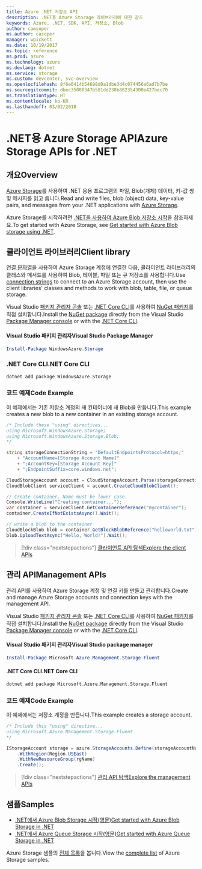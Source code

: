 ```yaml
---
title: Azure .NET 저장소 API
description: .NET용 Azure Storage 라이브러리에 대한 참조
keywords: Azure, .NET, SDK, API, 저장소, Blob
author: camsoper
ms.author: casoper
manager: wpickett
ms.date: 10/19/2017
ms.topic: reference
ms.prod: azure
ms.technology: azure
ms.devlang: dotnet
ms.service: storage
ms.custom: devcenter, svc-overview
ms.openlocfilehash: 8f6e0414b54698d0a1dbe3d4c074456a6ad7b7be
ms.sourcegitcommit: dbec35008347b581dd238b882354300e427bec70
ms.translationtype: HT
ms.contentlocale: ko-KR
ms.lasthandoff: 03/02/2018
---
```

# <a name="azure-storage-apis-for-net"></a><span data-ttu-id="afd3d-104">.NET용 Azure Storage API</span><span class="sxs-lookup"><span data-stu-id="afd3d-104">Azure Storage APIs for .NET</span></span>

## <a name="overview"></a><span data-ttu-id="afd3d-105">개요</span><span class="sxs-lookup"><span data-stu-id="afd3d-105">Overview</span></span>

<span data-ttu-id="afd3d-106">[Azure Storage](https://review.docs.microsoft.com/azure/storage/storage-introduction)를 사용하여 .NET 응용 프로그램의 파일, Blob(개체) 데이터, 키-값 쌍 및 메시지를 읽고 씁니다.</span><span class="sxs-lookup"><span data-stu-id="afd3d-106">Read and write files, blob (object) data, key-value pairs, and messages from your .NET applications with [Azure Storage](https://review.docs.microsoft.com/azure/storage/storage-introduction).</span></span>

<span data-ttu-id="afd3d-107">Azure Storage를 시작하려면 [.NET을 사용하여 Azure Blob 저장소 시작](/azure/storage/storage-dotnet-how-to-use-blobs)을 참조하세요.</span><span class="sxs-lookup"><span data-stu-id="afd3d-107">To get started with Azure Storage, see [Get started with Azure Blob storage using .NET](/azure/storage/storage-dotnet-how-to-use-blobs).</span></span>

## <a name="client-library"></a><span data-ttu-id="afd3d-108">클라이언트 라이브러리</span><span class="sxs-lookup"><span data-stu-id="afd3d-108">Client library</span></span>

<span data-ttu-id="afd3d-109">[연결 문자열](/azure/storage/storage-create-storage-account#manage-your-storage-account)을 사용하여 Azure Storage 계정에 연결한 다음, 클라이언트 라이브러리의 클래스와 메서드를 사용하여 Blob, 테이블, 파일 또는 큐 저장소를 사용합니다.</span><span class="sxs-lookup"><span data-stu-id="afd3d-109">Use [connection strings](/azure/storage/storage-create-storage-account#manage-your-storage-account) to connect to an Azure Storage account, then use the client libraries' classes and methods to work with blob, table, file, or queue storage.</span></span>

<span data-ttu-id="afd3d-110">Visual Studio [패키지 관리자 콘솔][PackageManager] 또는 [.NET Core CLI][DotNetCLI]를 사용하여 [NuGet 패키지](https://www.nuget.org/packages/WindowsAzure.Storage)를 직접 설치합니다.</span><span class="sxs-lookup"><span data-stu-id="afd3d-110">Install the [NuGet package](https://www.nuget.org/packages/WindowsAzure.Storage) directly from the Visual Studio [Package Manager console][PackageManager] or with the [.NET Core CLI][DotNetCLI].</span></span>

#### <a name="visual-studio-package-manager"></a><span data-ttu-id="afd3d-111">Visual Studio 패키지 관리자</span><span class="sxs-lookup"><span data-stu-id="afd3d-111">Visual Studio Package Manager</span></span>

```powershell
Install-Package WindowsAzure.Storage
```

### <a name="net-core-cli"></a><span data-ttu-id="afd3d-112">.NET Core CLI</span><span class="sxs-lookup"><span data-stu-id="afd3d-112">.NET Core CLI</span></span>

```bash
dotnet add package WindowsAzure.Storage
```

### <a name="code-example"></a><span data-ttu-id="afd3d-113">코드 예제</span><span class="sxs-lookup"><span data-stu-id="afd3d-113">Code Example</span></span>

<span data-ttu-id="afd3d-114">이 예제에서는 기존 저장소 계정의 새 컨테이너에 새 Blob을 만듭니다.</span><span class="sxs-lookup"><span data-stu-id="afd3d-114">This example creates a new blob to a new container in an existing storage account.</span></span>

```csharp
/* Include these "using" directives...
using Microsoft.WindowsAzure.Storage;
using Microsoft.WindowsAzure.Storage.Blob;
*/

string storageConnectionString = "DefaultEndpointsProtocol=https;"
    + "AccountName=[Storage Account Name]"
    + ";AccountKey=[Storage Account Key]"
    + ";EndpointSuffix=core.windows.net";

CloudStorageAccount account = CloudStorageAccount.Parse(storageConnectionString);
CloudBlobClient serviceClient = account.CreateCloudBlobClient();

// Create container. Name must be lower case.
Console.WriteLine("Creating container...");
var container = serviceClient.GetContainerReference("mycontainer");
container.CreateIfNotExistsAsync().Wait();

// write a blob to the container
CloudBlockBlob blob = container.GetBlockBlobReference("helloworld.txt");
blob.UploadTextAsync("Hello, World!").Wait();
```

> [!div class="nextstepactions"]
> [<span data-ttu-id="afd3d-115">클라이언트 API 탐색</span><span class="sxs-lookup"><span data-stu-id="afd3d-115">Explore the client APIs</span></span>](/dotnet/api/overview/azure/storage/client)

## <a name="management-apis"></a><span data-ttu-id="afd3d-116">관리 API</span><span class="sxs-lookup"><span data-stu-id="afd3d-116">Management APIs</span></span>

<span data-ttu-id="afd3d-117">관리 API를 사용하여 Azure Storage 계정 및 연결 키를 만들고 관리합니다.</span><span class="sxs-lookup"><span data-stu-id="afd3d-117">Create and manage Azure Storage accounts and connection keys with the management API.</span></span>

<span data-ttu-id="afd3d-118">Visual Studio [패키지 관리자 콘솔][PackageManager] 또는 [.NET Core CLI][DotNetCLI]를 사용하여 [NuGet 패키지](https://www.nuget.org/packages/Microsoft.Azure.Management.Storage.Fluent)를 직접 설치합니다.</span><span class="sxs-lookup"><span data-stu-id="afd3d-118">Install the [NuGet package](https://www.nuget.org/packages/Microsoft.Azure.Management.Storage.Fluent) directly from the Visual Studio [Package Manager console][PackageManager] or with the [.NET Core CLI][DotNetCLI].</span></span>

#### <a name="visual-studio-package-manager"></a><span data-ttu-id="afd3d-119">Visual Studio 패키지 관리자</span><span class="sxs-lookup"><span data-stu-id="afd3d-119">Visual Studio package manager</span></span>

```powershell
Install-Package Microsoft.Azure.Management.Storage.Fluent
```

#### <a name="net-core-cli"></a><span data-ttu-id="afd3d-120">.NET Core CLI</span><span class="sxs-lookup"><span data-stu-id="afd3d-120">.NET Core CLI</span></span>

````bash
dotnet add package Microsoft.Azure.Management.Storage.Fluent
````

### <a name="code-example"></a><span data-ttu-id="afd3d-121">코드 예제</span><span class="sxs-lookup"><span data-stu-id="afd3d-121">Code Example</span></span>

<span data-ttu-id="afd3d-122">이 예제에서는 저장소 계정을 만듭니다.</span><span class="sxs-lookup"><span data-stu-id="afd3d-122">This example creates a storage account.</span></span>

```csharp
/* Include this "using" directive...
using Microsoft.Azure.Management.Storage.Fluent
*/

IStorageAccount storage = azure.StorageAccounts.Define(storageAccountName)
    .WithRegion(Region.USEast)
    .WithNewResourceGroup(rgName)
    .Create();
```

> [!div class="nextstepactions"]
> [<span data-ttu-id="afd3d-123">관리 API 탐색</span><span class="sxs-lookup"><span data-stu-id="afd3d-123">Explore the management APIs</span></span>](/dotnet/api/overview/azure/storage/management)

## <a name="samples"></a><span data-ttu-id="afd3d-124">샘플</span><span class="sxs-lookup"><span data-stu-id="afd3d-124">Samples</span></span>

* [<span data-ttu-id="afd3d-125">.NET에서 Azure Blob Storage 시작(영문)</span><span class="sxs-lookup"><span data-stu-id="afd3d-125">Get started with Azure Blob Storage in .NET</span></span>](https://azure.microsoft.com/resources/samples/storage-blob-dotnet-getting-started/) 
* [<span data-ttu-id="afd3d-126">.NET에서 Azure Queue Storage 시작(영문)</span><span class="sxs-lookup"><span data-stu-id="afd3d-126">Get started with Azure Queue Storage in .NET</span></span>](https://azure.microsoft.com/resources/samples/storage-queue-dotnet-getting-started/)

<span data-ttu-id="afd3d-127">Azure Storage 샘플의 [전체 목록](https://azure.microsoft.com/resources/samples/?platform=dotnet&term=storage)을 봅니다.</span><span class="sxs-lookup"><span data-stu-id="afd3d-127">View the [complete list](https://azure.microsoft.com/resources/samples/?platform=dotnet&term=storage) of Azure Storage samples.</span></span>

[PackageManager]: https://docs.microsoft.com/nuget/tools/package-manager-console
[DotNetCLI]: https://docs.microsoft.com/dotnet/core/tools/dotnet-add-package